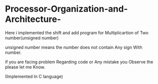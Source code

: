 # Processor-Organization-and-Architecture-

Here i implemented the shift and add program for Multiplicartion of Two number(unsigned number)

unsigned number means the number does not contain Any sign With number.

if you are facing problem Regarding code or Any mistake you Observe the please let me Know.

(Implemented In C language)

